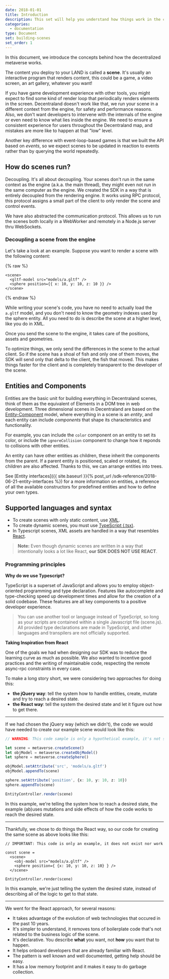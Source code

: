 ```yaml
---
date: 2018-01-01
title: Introduction
description: This set will help you understand how things work in the client and SDK of decentraland.
categories:
  - documentation
type: Document
set: building-scenes
set_order: 1
---
```


In this document, we introduce the concepts behind how the decentralized metaverse works.

The content you deploy to your LAND is called a **scene**. It's usually an interactive program that renders content, this could be a game, a video screen, an art gallery, whatever you want!

If you have game development experience with other tools, you might expect to find some kind of render loop that periodically renders elements in the screen. Decentraland doesn't work like that, we run your scene in a different context from the engine, for safety and performance reasons. Also, we don't want developers to intervene with the internals of the engine or even need to know what lies inside the engine. We need to ensure a consistent experience for users throughout the Decentraland map, and mistakes are more like to happen at that "low" level.

Another key difference with event-loop-based games is that we built the API based on *events*, so we expect scenes to be updated in reaction to events rather than by querying the world repeatedly.

## How do scenes run?

Decoupling. It's all about decoupling. Your scenes don't run in the same context as the engine
(a.k.a. the main thread), they might even not run in the same computer as the engine. We created the SDK in a way that is 
entirely decoupled from the rendering engine. It works using RPC protocol, this protocol assigns a small part of the client to only render the scene and control events.

We have also abstracted the communication protocol. This allows us to run the scenes both locally in a WebWorker and remotely in a Node.js server thru WebSockets.

### Decoupling a scene from the engine

Let's take a look at an example. Suppose you want to render a scene with the following content:

{% raw %}
```tsx
<scene>
  <gltf-model src="models/a.gltf" />
  <sphere position={{ x: 10, y: 10, z: 10 }} />
</scene>
```
{% endraw %}

While writing your scene's code, you have no need to actually load the `a.gltf` model, and you don't need to know the geometry indexes used by the sphere entity. All you need to do is describe the scene at a higher level, like you do in XML.

Once you send the scene to the engine, it takes care of the positions, assets and geometries.

To optimize things, we only send the differences in the scene to the actual client. So if the scene has a shoal of 
fish and only one of them moves, the SDK will send only that delta to the client, the fish that moved. This makes things faster for the client and is completely transparent to the developer of the scene.

## Entities and Components

Entities are the basic unit for building everything in Decentraland scenes, think of them as the equivalent of Elements in a DOM tree in web development. Three dimensional scenes in Decentraland are based on the [Entity-Component](https://en.wikipedia.org/wiki/Entity%E2%80%93component%E2%80%93system) model, where everything in a scene is an *entity*, and each entity can include *components* that shape its characteristics and functionality. 

For example, you can include the `color` component on an entity to set its color, or include the `ignoreCollision` component to change how it reponds to collisions with other entities.

An entity can have other entities as children, these inherit the components from the parent. If a parent entity is positioned, scaled or rotated, its children are also affected. Thanks to this, we can arrange entities into trees.

See [Entity interfaces]({{ site.baseurl }}{% post_url /sdk-reference/2018-06-21-entity-interfaces %}) for a more information on entities, a reference of all the available constructors for predefined entities and how to define your own types.


## Supported languages and syntax


* To create scenes with only static content, use [XML](https://en.wikipedia.org/wiki/XML).
* To create dynamic scenes, you must use [TypeScript (.tsx)](https://www.typescriptlang.org/docs/handbook/jsx.html).
* In Typescript scenes, XML assets are handled in a way that resembles [React](https://reactjs.org/docs/hello-world.html).

> **Note:** Even though dynamic scenes are written in a way that intentionally looks a lot like React, **our SDK DOES NOT USE REACT**.


### Programming principles

**Why do we use Typescript?**  

TypeScript is a superset of JavaScript and allows you to employ object-oriented programming and type declaration. Features like autocomplete and type-checking speed up development times and allow for the creation of a solid codebase. These features are all key components to a positive developer experience.

> You can use another tool or language instead of TypeScript, so long as your scripts are contained within a single Javascript file (scene.js). All provided type declarations are made in TypeScript, and other languages and transpilers are not officially supported.

**Taking Inspiration from React**

One of the goals we had when designing our SDK was to reduce the learning curve as much as possible. We also wanted to incentive good practices and the writing of maintainable code, respecting the remote async-rpc constraints in every case. 

To make a long story short, we were considering two approaches for doing this:

- **the jQuery way**: tell the system how to handle entities, create, mutate and try to reach a desired state.
- **the React way**: tell the system the desired state and let it figure out how to get there.

---

If we had chosen the jQuery way (which we didn't), the code we would have needed to create our example scene would look like this:

```ts
// WARNING: This code sample is only a hypothetical example, it's not supported by our tools

let scene = metaverse.createScene()
let objModel = metaverse.createObjModel()
let sphere = metaverse.createSphere()

objModel.setAttribute('src', 'models/a.gltf')
objModel.appendTo(scene)

sphere.setAttribute('position', {x: 10, y: 10, z: 10})
sphere.appendTo(scene)

EntityController.render(scene)
```

In this example, we're telling the system how to reach a desired state, the example (ab)uses mutations and
side effects of how the code works to reach the desired state.

---

Thankfully, we chose to do things the React way, so our code for creating the same scene as above looks like this:

```tsx
// IMPORTANT: This code is only an example, it does not exist nor work

const scene =
  <scene>
    <obj-model src="models/a.gltf" />
    <sphere position={ {x: 10, y: 10, z: 10} } />
  </scene>

EntityController.render(scene)
```

In this example, we're just telling the system the desired state, instead of describing all of the logic to get to that state.

---


We went for the React approach, for several reasons:

- It takes advantage of the evolution of web technologies that occured in the past 10 years. 
- It's simpler to understand, it removes tons of boilerplate code that's not related to the business logic of the scene.
- It's declarative. You describe **what** you want, not **how** you want that to happen.
- It helps onboard developers that are already familiar with React.
- The pattern is well known and well documented, getting help should be easy.
- It has a low memory footprint and it makes it easy to do garbage collection.



